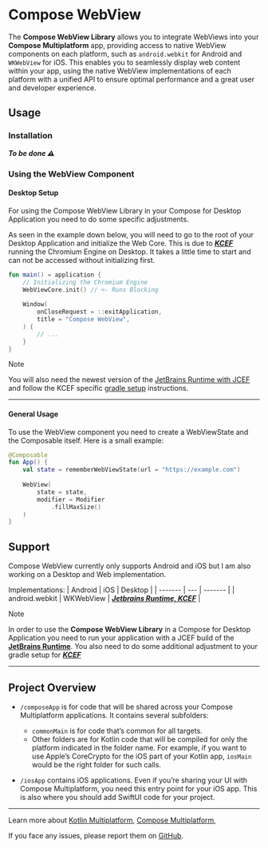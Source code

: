 # Compose WebView

The **Compose WebView Library** allows you to integrate WebViews into your **Compose Multiplatform** app, providing access to native WebView components on each platform, such as `android.webkit` for Android and `WKWebView` for iOS. This enables you to seamlessly display web content within your app, using the native WebView implementations of each platform with a unified API to ensure optimal performance and a great user and developer experience.

## Usage

### Installation

***To be done ⚠️***

### Using the WebView Component

#### Desktop Setup

For using the Compose WebView Library in your Compose for Desktop Application you need to do some specific adjustments.

As seen in the example down below, you will need to go to the root of your Desktop Application and initialize the Web Core.
This is due to [***KCEF***](https://github.com/DatL4g/KCEF) running the Chromium Engine on Desktop. It takes a little time to start and can not be accessed without initializing first.

```kotlin
fun main() = application {
    // Initializing the Chromium Engine
    WebViewCore.init() // <- Runs Blocking
    
    Window(
        onCloseRequest = ::exitApplication,
        title = "Compose WebView",
    ) {
        // ...
    }
}
```

> [!NOTE]
> You will also need the newest version of the [JetBrains Runtime with JCEF](https://github.com/JetBrains/JetBrainsRuntime/releases) and follow the KCEF specific [gradle setup](https://github.com/DatL4g/KCEF/blob/master/COMPOSE.md#flags) instructions. 

---

#### General Usage

To use the WebView component you need to create a WebViewState and the Composable itself. Here is a small example:

```kotlin
@Composable
fun App() {
    val state = rememberWebViewState(url = "https://example.com")
  
    WebView(
        state = state,
        modifier = Modifier
            .fillMaxSize()
    )
}
```

## Support

Compose WebView currently only supports Android and iOS but I am also working on a Desktop and Web implementation.

Implementations:
| Android | iOS | Desktop |
| ------- | --- | ------- |
| android.webkit | WKWebView | [***Jetbrains Runtime, KCEF***](https://github.com/JetBrains/JetBrainsRuntime?tab=readme-ov-file#why-use-jetbrains-runtime) |

> [!NOTE]
> In order to use the **Compose WebView Library** in a Compose for Desktop Application you need to run your application with a JCEF build of the [**JetBrains Runtime**](https://github.com/JetBrains/JetBrainsRuntime). You also need to do some additional adjustment to your gradle setup for [***KCEF***](https://github.com/DatL4g/KCEF/blob/master/COMPOSE.md#flags) 

---

## Project Overview

* `/composeApp` is for code that will be shared across your Compose Multiplatform applications.
  It contains several subfolders:
  - `commonMain` is for code that’s common for all targets.
  - Other folders are for Kotlin code that will be compiled for only the platform indicated in the folder name.
    For example, if you want to use Apple’s CoreCrypto for the iOS part of your Kotlin app,
    `iosMain` would be the right folder for such calls.

* `/iosApp` contains iOS applications. Even if you’re sharing your UI with Compose Multiplatform, 
  you need this entry point for your iOS app. This is also where you should add SwiftUI code for your project.

---

Learn more about [Kotlin Multiplatform](https://www.jetbrains.com/help/kotlin-multiplatform-dev/get-started.html),
[Compose Multiplatform](https://github.com/JetBrains/compose-multiplatform/#compose-multiplatform),

If you face any issues, please report them on [GitHub](https://github.com/JetBrains/compose-multiplatform/issues).